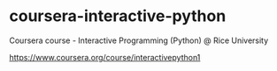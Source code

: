 # coursera-interactive-python
Coursera course - Interactive Programming (Python) @ Rice University

https://www.coursera.org/course/interactivepython1

